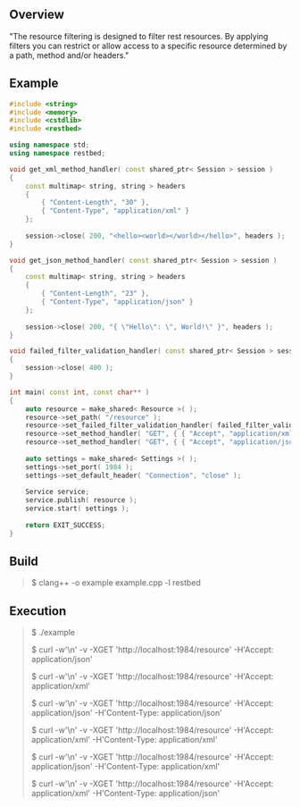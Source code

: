 Overview
--------

"The resource filtering is designed to filter rest resources. By applying filters you can restrict or allow access to a specific resource determined by a path, method and/or headers."

Example
-------

```C++
#include <string>
#include <memory>
#include <cstdlib>
#include <restbed>

using namespace std;
using namespace restbed;

void get_xml_method_handler( const shared_ptr< Session > session )
{
    const multimap< string, string > headers
    {
        { "Content-Length", "30" },
        { "Content-Type", "application/xml" }
    };
    
    session->close( 200, "<hello><world></world></hello>", headers );
}

void get_json_method_handler( const shared_ptr< Session > session )
{
    const multimap< string, string > headers
    {
        { "Content-Length", "23" },
        { "Content-Type", "application/json" }
    };
    
    session->close( 200, "{ \"Hello\": \", World!\" }", headers );
}

void failed_filter_validation_handler( const shared_ptr< Session > session )
{
    session->close( 400 );
}

int main( const int, const char** )
{
    auto resource = make_shared< Resource >( );
    resource->set_path( "/resource" );
    resource->set_failed_filter_validation_handler( failed_filter_validation_handler );
    resource->set_method_handler( "GET", { { "Accept", "application/xml" }, { "Content-Type", "application/xml" } }, &get_xml_method_handler );
    resource->set_method_handler( "GET", { { "Accept", "application/json" }, { "Content-Type", "application/json" } }, &get_json_method_handler );
    
    auto settings = make_shared< Settings >( );
    settings->set_port( 1984 );
    settings->set_default_header( "Connection", "close" );
    
    Service service;
    service.publish( resource );
    service.start( settings );
    
    return EXIT_SUCCESS;
}
```

Build
-----

> $ clang++ -o example example.cpp -l restbed

Execution
---------

> $ ./example
>
> $ curl -w'\n' -v -XGET 'http://localhost:1984/resource' -H'Accept: application/json'
>
> $ curl -w'\n' -v -XGET 'http://localhost:1984/resource' -H'Accept: application/xml'
>
> $ curl -w'\n' -v -XGET 'http://localhost:1984/resource' -H'Accept: application/json' -H'Content-Type: application/json'
>
> $ curl -w'\n' -v -XGET 'http://localhost:1984/resource' -H'Accept: application/xml' -H'Content-Type: application/xml'
>
> $ curl -w'\n' -v -XGET 'http://localhost:1984/resource' -H'Accept: application/json' -H'Content-Type: application/xml'
>
> $ curl -w'\n' -v -XGET 'http://localhost:1984/resource' -H'Accept: application/xml' -H'Content-Type: application/json'
